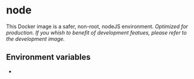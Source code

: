 # node

This Docker image is a safer, non-root, nodeJS environment.
*Optimized for production. If you whish to benefit of development featues, please refer to the development image.*

## Environment variables

-